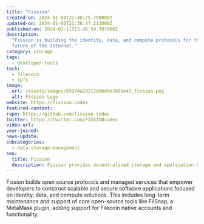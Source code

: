 ```yaml
---
title: "Fission"
created-on: 2024-01-04T22:40:25.798000Z
updated-on: 2024-01-05T21:36:47.213000Z
published-on: 2024-01-11T13:26:59.787000Z
description:
  "Fission is building the identity, data, and compute protocols for the
  future of the Internet."
category: storage
tags:
  - developer-tools
tech:
  - filecoin
  - ipfs
image:
  url: /assets/images/65974a282128bbdde2005e43_fission.png
  alt: Fission Logo
website: https://fission.codes
featured-content:
repo: https://github.com/fission-codes
twitter: https://twitter.com/FISSIONcodes
video-url:
year-joined:
news-update:
subcategories:
  - data-storage-management
seo:
  title: Fission
  description: Fission provides decentralized storage and application hosting solutions.
---
```


Fission builds open source protocols and managed services that empower developers to construct scalable and secure software applications focused on identity, data, and compute solutions. This includes long-term maintenance and support of core open-source tools like FilSnap, a MetaMask plugin, adding support for Filecoin native accounts and functionality.
